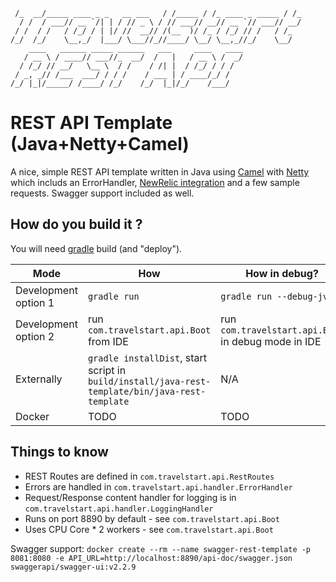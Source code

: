```  ______                           __       __                __ 
 /_  __/_____ ____ _ _   __ ___   / /_____ / /_ ____ _ _____ / /_
  / /  / ___// __ `/| | / // _ \ / // ___// __// __ `// ___// __/
 / /  / /   / /_/ / | |/ //  __// /(__  )/ /_ / /_/ // /   / /_  
/_/  /_/    \__,_/  |___/ \___//_//____/ \__/ \__,_//_/    \__/  
    ____   ______ _____ ______   ___     ____   ____             
   / __ \ / ____// ___//_  __/  /   |   / __ \ /  _/             
  / /_/ // __/   \__ \  / /    / /| |  / /_/ / / /               
 / _, _// /___  ___/ / / /    / ___ | / ____/_/ /                
/_/ |_|/_____/ /____/ /_/    /_/  |_|/_/    /___/                
```       
                                                                 
REST API Template (Java+Netty+Camel)
=====================================

A nice, simple REST API template written in Java using [Camel](http://camel.apache.org/) with [Netty](https://github.com/netty/netty) which includs an ErrorHandler, [NewRelic integration](https://newrelic.com/) and a few sample requests. Swagger support included as well.

## How do you build it ?

You will need [gradle](https://gradle.org/) build (and "deploy"). 

Mode | How | How in debug?
--- | --- | ---
Development option 1| `gradle run` | `gradle run --debug-jvm`
Development option 2| run `com.travelstart.api.Boot` from IDE | run `com.travelstart.api.Boot` in debug mode in IDE
Externally | `gradle installDist`, start script in `build/install/java-rest-template/bin/java-rest-template` | N/A
Docker | TODO | TODO

## Things to know
- REST Routes are defined in `com.travelstart.api.RestRoutes`
- Errors are handled in `com.travelstart.api.handler.ErrorHandler`
- Request/Response content handler for logging is in `com.travelstart.api.handler.LoggingHandler`
- Runs on port 8890 by default - see `com.travelstart.api.Boot`
- Uses CPU Core * 2 workers - see `com.travelstart.api.Boot`

Swagger support:
`docker create --rm --name swagger-rest-template -p 8081:8080 -e API_URL=http://localhost:8890/api-doc/swagger.json swaggerapi/swagger-ui:v2.2.9`
